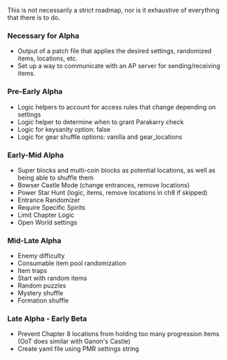 This is not necessarily a strict roadmap, nor is it exhaustive of everything that there is to do. 

### Necessary for Alpha
- Output of a patch file that applies the desired settings, randomized items, locations, etc.
- Set up a way to communicate with an AP server for sending/receiving items.

### Pre-Early Alpha
- Logic helpers to account for access rules that change depending on settings
- Logic helper to determine when to grant Parakarry check
- Logic for keysanity option: false
- Logic for gear shuffle options: vanilla and gear_locations

### Early-Mid Alpha
- Super blocks and multi-coin blocks as potential locations, as well as being able to shuffle them
- Bowser Castle Mode (change entrances, remove locations)
- Power Star Hunt (logic, items, remove locations in ch8 if skipped)
- Entrance Randomizer
- Require Specific Spirits
- Limit Chapter Logic
- Open World settings

### Mid-Late Alpha
- Enemy difficulty
- Consumable item pool randomization
- Item traps
- Start with random items
- Random puzzles
- Mystery shuffle
- Formation shuffle


### Late Alpha - Early Beta
- Prevent Chapter 8 locations from holding too many progression items (OoT does similar with Ganon's Castle)
- Create yaml file using PMR settings string